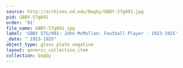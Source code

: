 ```yaml
---
source: http://archives.nd.edu/Bagby/GBBY-57g091.jpg
pid: GBBY-57g091
order: '91'
file_name: GBBY-57g091.jpg
label: 'GBBY 57G/091: John McMullan: Football Player - 1923-1925'
_date: " 1923-1925"
object_type: glass plate negative
layout: generic_collection_item
collection: bagby
---
```

